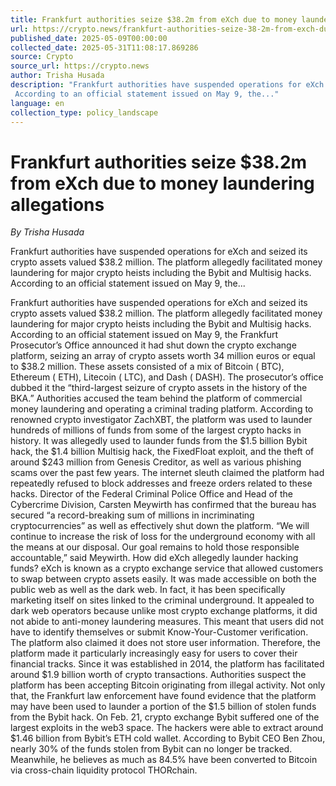 ```yaml
---
title: Frankfurt authorities seize $38.2m from eXch due to money laundering allegations
url: https://crypto.news/frankfurt-authorities-seize-38-2m-from-exch-due-to-money-laundering-allegations/
published_date: 2025-05-09T00:00:00
collected_date: 2025-05-31T11:08:17.869286
source: Crypto
source_url: https://crypto.news
author: Trisha Husada
description: "Frankfurt authorities have suspended operations for eXch and seized its crypto assets valued $38.2 million. The platform allegedly facilitated money laundering for major crypto heists including the Bybit and Multisig hacks. 
 According to an official statement issued on May 9, the..."
language: en
collection_type: policy_landscape
---
```


# Frankfurt authorities seize $38.2m from eXch due to money laundering allegations

*By Trisha Husada*

Frankfurt authorities have suspended operations for eXch and seized its crypto assets valued $38.2 million. The platform allegedly facilitated money laundering for major crypto heists including the Bybit and Multisig hacks. 
 According to an official statement issued on May 9, the...

Frankfurt authorities have suspended operations for eXch and seized its crypto assets valued $38.2 million. The platform allegedly facilitated money laundering for major crypto heists including the Bybit and Multisig hacks. 
 According to an official statement issued on May 9, the Frankfurt Prosecutor’s Office announced it had shut down the crypto exchange platform, seizing an array of crypto assets worth 34 million euros or equal to $38.2 million. These assets consisted of a mix of Bitcoin ( BTC), Ethereum ( ETH), Litecoin ( LTC), and Dash ( DASH). 
 The prosecutor’s office dubbed it the “third-largest seizure of crypto assets in the history of the BKA.” Authorities accused the team behind the platform of commercial money laundering and operating a criminal trading platform. 
 According to renowned crypto investigator ZachXBT, the platform was used to launder hundreds of millions of funds from some of the largest crypto hacks in history. 
 It was allegedly used to launder funds from the $1.5 billion Bybit hack, the $1.4 billion Multisig hack, the FixedFloat exploit, and the theft of around $243 million from Genesis Creditor, as well as various phishing scams over the past few years. 
 The internet sleuth claimed the platform had repeatedly refused to block addresses and freeze orders related to these hacks. 
 Director of the Federal Criminal Police Office and Head of the Cybercrime Division, Carsten Meywirth has confirmed that the bureau has secured “a record-breaking sum of millions in incriminating cryptocurrencies” as well as effectively shut down the platform. 
 “We will continue to increase the risk of loss for the underground economy with all the means at our disposal. Our goal remains to hold those responsible accountable,” said Meywirth. 
 How did eXch allegedly launder hacking funds? 
 eXch is known as a crypto exchange service that allowed customers to swap between crypto assets easily. It was made accessible on both the public web as well as the dark web. In fact, it has been specifically marketing itself on sites linked to the criminal underground. 
 It appealed to dark web operators because unlike most crypto exchange platforms, it did not abide to anti-money laundering measures. This meant that users did not have to identify themselves or submit Know-Your-Customer verification. The platform also claimed it does not store user information. 
 Therefore, the platform made it particularly increasingly easy for users to cover their financial tracks. Since it was established in 2014, the platform has facilitated around $1.9 billion worth of crypto transactions. Authorities suspect the platform has been accepting Bitcoin originating from illegal activity. 
 Not only that, the Frankfurt law enforcement have found evidence that the platform may have been used to launder a portion of the $1.5 billion of stolen funds from the Bybit hack. 
 On Feb. 21, crypto exchange Bybit suffered one of the largest exploits in the web3 space. The hackers were able to extract around $1.46 billion from Bybit’s ETH cold wallet. According to Bybit CEO Ben Zhou, nearly 30% of the funds stolen from Bybit can no longer be tracked. Meanwhile, he believes as much as 84.5% have been converted to Bitcoin via cross-chain liquidity protocol THORchain.